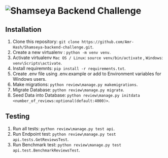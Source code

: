 # ![Shamseya Backend Challenge](project-logo.png)

## Installation

1. Clone this repository: `git clone https://github.com/Amr-Hash/Shamseya-backend-challenge.git`.
2. Create a new virtualenv : `python -m venv venv`.
3. Activate virtualenv `Mac OS / Linux`: `source venv/bin/activate` , `Windows`: `venv\Scripts\activate`.
4. Install requiremnts: `pip install -r requirements.txt`.
5. Create .env file using .env.example or add to Environment variables for Windows users.
6. Make migrations: `python review\manage.py makemigrations`.
7. Migrate Database: `python review\manage.py migrate`.
8. Seed Data into Database: `python review\manage.py initdata <number_of_reviews:optional(default:4000)>`.

## Testing

1. Run all tests: `python review\manage.py test api`.
2. Run Endpoint test: `python review\manage.py test api.tests.GetReviewsTest`.
3. Run Benchmark test: `python review\manage.py test api.test.BenchmarkReviewsTest`.
